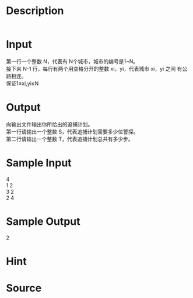 
# Description

<div class="content"><p><img border="0" src="source/bzoj/2110/img/aHR0cHM6Ly9seWRzeS5jb20vSnVkZ2VPbmxpbmUvaW1hZ2VzLzIxMTAuanBn.jpg" alt=""/></p></div>

# Input

<div class="content"><div>第一行一个整数 N，代表有 N个城市，城市的编号是1~N。 </div>
<div>接下来 N-1 行，每行有两个用空格分开的整数 xi，yi，代表城市 xi，yi 之间 有公路相连。</div>
<div>保证1≤xi,yi≤N</div></div>

# Output

<div class="content"><div>向输出文件输出你所给出的追捕计划。 </div>
<div>第一行请输出一个整数 S，代表追捕计划需要多少位警探。 </div>
<div>第二行请输出一个整数 T，代表追捕计划总共有多少步。</div></div>

# Sample Input

<div class="content"><span class="sampledata">4 <br/>
1 2 <br/>
3 2 <br/>
2 4 </span></div>

# Sample Output

<div class="content"><span class="sampledata">2</span></div>

# Hint

<div class="content"><p></p></div>

# Source

<div class="content"><p><a href="problemset.php?search="></a></p></div>

